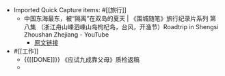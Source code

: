 - Imported Quick Capture items: #[[旅行]]
    - 中国东海最东，被“隔离”在双岛的夏天 | 《围城随笔》旅行纪录片系列 第八集 （浙江舟山嵊泗嵊山岛枸杞岛，台风，开渔节）Roadtrip in Shengsi Zhoushan Zhejiang - YouTube
        - [原文链接](https://www.youtube.com/watch?v=IK2WOEDe9_w)
- #[[工作]]
    - {{[[DONE]]}} 《应试九成靠父母》质检返稿
    - 
